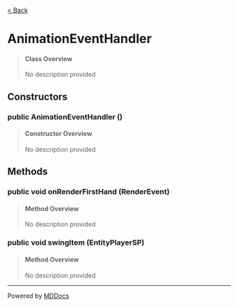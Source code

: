 [< Back](../README.md)
# AnimationEventHandler #
>#### Class Overview ####
>No description provided
## Constructors ##
### public AnimationEventHandler () ###
>#### Constructor Overview ####
>No description provided
>
## Methods ##
### public void onRenderFirstHand (RenderEvent) ###
>#### Method Overview ####
>No description provided
>
### public void swingItem (EntityPlayerSP) ###
>#### Method Overview ####
>No description provided
>

---
Powered by [MDDocs](https://github.com/VRCube/MDDocs)